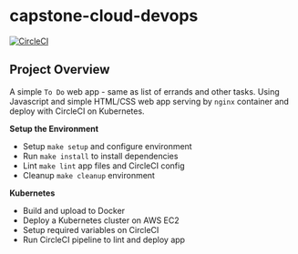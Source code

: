# capstone-cloud-devops

[![CircleCI](https://circleci.com/gh/nullobsidian/capstone-cloud-devops/tree/main.svg?style=svg)](https://circleci.com/gh/nullobsidian/capstone-cloud-devops/tree/main)

## Project Overview

A simple `To Do` web app - same as list of errands and other tasks. Using Javascript and simple HTML/CSS web app serving by `nginx` container and deploy with CircleCI on Kubernetes.

**Setup the Environment**
- Setup `make setup` and configure environment
- Run `make install` to install dependencies
- Lint `make lint` app files and CircleCI config
- Cleanup `make cleanup` environment

**Kubernetes**
- Build and upload to Docker
- Deploy a Kubernetes cluster on AWS EC2
- Setup required variables on CircleCI
- Run CircleCI pipeline to lint and deploy app
